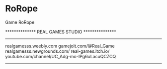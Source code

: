 # RoRope
 Game RoRope

************** REAL GAMES STUDIO ***************
************************************************
realgamesss.weebly.com
gamejolt.com/@Real_Game
realgamesss.newgrounds.com/
real-games.itch.io/
youtube.com/channel/UC_Adg-mo-IPg6uLacuQCZCQ
************************************************
